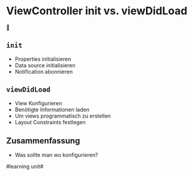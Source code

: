 # ViewController init vs. viewDidLoad
🛫

## `init`
- Properties initialisieren
- Data source initialisieren
- Notification abonnieren

## `viewDidLoad`
- View Konfigurieren
- Benötigte Informationen laden
- Um views programmatisch zu erstellen
- Layout Constraints festlegen

## Zusammenfassung
- Was sollte man wo konfigurieren?

#learning unit#